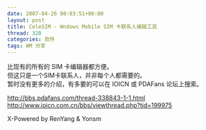 ```yaml
---
date: 2007-04-26 00:03:51+00:00
layout: post
title: CeleSIM - Wndows Mobile SIM 卡联系人编辑工具
thread: 320
categories: 软件
tags: WM 分享
---
```


比现有的所有的 SIM 卡编辑器都方便。  
但这只是一个SIM卡联系人，并非每个人都需要的。  
暂时没有更多的介绍，有多要的可以在 IOICN 或 PDAFans 论坛上搜索。  
  
http://bbs.pdafans.com/thread-338843-1-1.html  
http://www.ioicn.com.cn/bbs/viewthread.php?tid=199975  
  
X-Powered by RenYang & Yonsm
